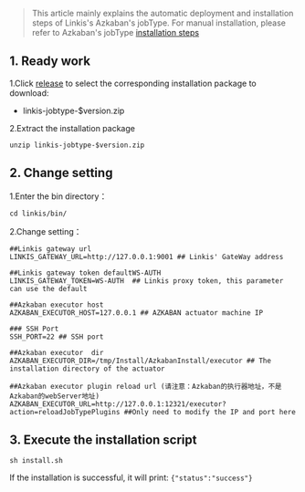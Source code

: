 > This article mainly explains the automatic deployment and installation steps of Linkis's Azkaban's jobType. For manual installation, please refer to Azkaban's jobType [installation steps](https://azkaban.github.io/azkaban/docs/latest/#job-types)


## 1. Ready work
1.Click [release](https://github.com/WeBankFinTech/DataSphereStudio/releases/download/0.6.0/linkis-jobtype-0.6.0.zip) to select the corresponding installation package to download:

- linkis-jobtype-$version.zip

2.Extract the installation package
```
unzip linkis-jobtype-$version.zip
```
## 2. Change setting
1.Enter the bin directory：

```
cd linkis/bin/
```
2.Change setting：
```
##Linkis gateway url 
LINKIS_GATEWAY_URL=http://127.0.0.1:9001 ## Linkis' GateWay address

##Linkis gateway token defaultWS-AUTH 
LINKIS_GATEWAY_TOKEN=WS-AUTH  ## Linkis proxy token, this parameter can use the default

##Azkaban executor host 
AZKABAN_EXECUTOR_HOST=127.0.0.1 ## AZKABAN actuator machine IP

### SSH Port 
SSH_PORT=22 ## SSH port

##Azkaban executor  dir 
AZKABAN_EXECUTOR_DIR=/tmp/Install/AzkabanInstall/executor ## The installation directory of the actuator

##Azkaban executor plugin reload url (请注意：Azkaban的执行器地址，不是Azkaban的webServer地址)
AZKABAN_EXECUTOR_URL=http://127.0.0.1:12321/executor?action=reloadJobTypePlugins ##Only need to modify the IP and port here
```
## 3. Execute the installation script
```
sh install.sh
```
If the installation is successful, it will print:
```{"status":"success"}```

